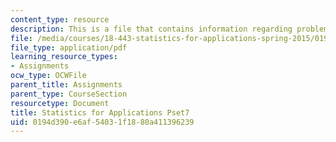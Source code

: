 ```yaml
---
content_type: resource
description: This is a file that contains information regarding problem set 7.
file: /media/courses/18-443-statistics-for-applications-spring-2015/0194d390e6af54031f1880a411396239_MIT18_443S15_Pset7.pdf
file_type: application/pdf
learning_resource_types:
- Assignments
ocw_type: OCWFile
parent_title: Assignments
parent_type: CourseSection
resourcetype: Document
title: Statistics for Applications Pset7
uid: 0194d390-e6af-5403-1f18-80a411396239
---
```

